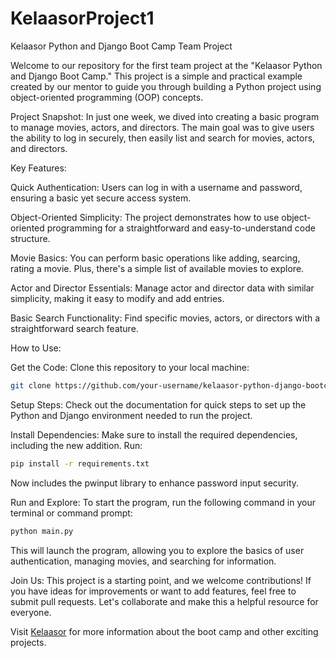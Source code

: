 # KelaasorProject1
Kelaasor Python and Django Boot Camp Team Project

Welcome to our repository for the first team project at the "Kelaasor Python and Django Boot Camp." This project is a simple and practical example created by our mentor to guide you through building a Python project using object-oriented programming (OOP) concepts.

Project Snapshot:
In just one week, we dived into creating a basic program to manage movies, actors, and directors. The main goal was to give users the ability to log in securely, then easily list and search for movies, actors, and directors.

Key Features:

Quick Authentication: Users can log in with a username and password, ensuring a basic yet secure access system.

Object-Oriented Simplicity: The project demonstrates how to use object-oriented programming for a straightforward and easy-to-understand code structure.

Movie Basics: You can perform basic operations like adding, searcing, rating a movie. Plus, there's a simple list of available movies to explore.

Actor and Director Essentials: Manage actor and director data with similar simplicity, making it easy to modify and add entries.

Basic Search Functionality: Find specific movies, actors, or directors with a straightforward search feature.

How to Use:

Get the Code: Clone this repository to your local machine:


```bash
git clone https://github.com/your-username/kelaasor-python-django-bootcamp.git
```

Setup Steps: Check out the documentation for quick steps to set up the Python and Django environment needed to run the project.

Install Dependencies: Make sure to install the required dependencies, including the new addition. Run:

```bash
pip install -r requirements.txt
```
Now includes the pwinput library to enhance password input security.

Run and Explore: To start the program, run the following command in your terminal or command prompt:

```bash
python main.py
```
This will launch the program, allowing you to explore the basics of user authentication, managing movies, and searching for information.

Join Us:
This project is a starting point, and we welcome contributions! If you have ideas for improvements or want to add features, feel free to submit pull requests. Let's collaborate and make this a helpful resource for everyone.

Visit [Kelaasor](https://kelaasor.com/home) for more information about the boot camp and other exciting projects.
